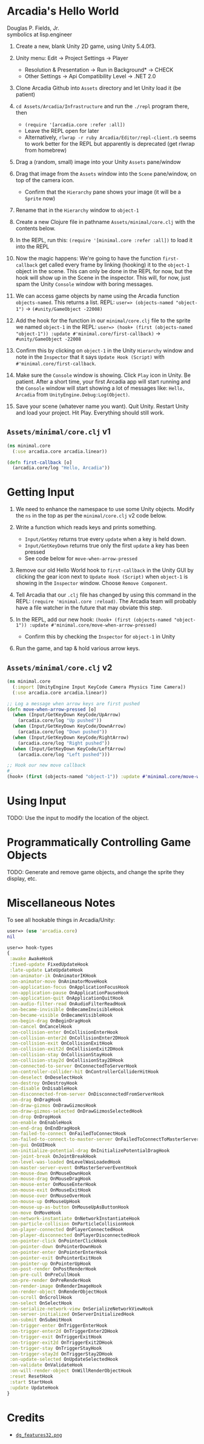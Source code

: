 # Arcadia's Hello World

Douglas P. Fields, Jr.  
symbolics at lisp.engineer

1. Create a new, blank Unity 2D game, using Unity 5.4.0f3.
2. Unity menu: Edit -> Project Settings -> Player
   * Resolution & Presentation -> Run in Background* -> CHECK
   * Other Settings -> Api Compatibility Level -> .NET 2.0
3. Clone Arcadia Github into `Assets` directory and let Unity load it (be patient)
4. `cd Assets/Arcadia/Infrastructure` and run the `./repl` program there, then
   * `(require '[arcadia.core :refer :all])`
   * Leave the REPL open for later
   * Alternatively, `rlwrap -r ruby Arcadia/Editor/repl-client.rb` seems to work better
     for the REPL but apparently is deprecated (get rlwrap from homebrew)
5. Drag a (random, small) image into your Unity `Assets` pane/window
6. Drag that image from the `Assets` window into the `Scene` pane/window, on top of the camera icon.
   * Confirm that the `Hierarchy` pane shows your image (it will be a `Sprite` now)
7. Rename that in the `Hierarchy` window to `object-1`
8. Create a new Clojure file in pathname `Assets/minimal/core.clj` with the contents below.
9. In the REPL, run this: `(require '[minimal.core :refer :all])` to load it into the REPL

10. Now the magic happens: 
We're going to have the function `first-callback` get called 
every frame by linking (hooking) it to the `object-1` object 
in the scene. This can only be done in the REPL for now, but the
hook will show up in the Scene in the inspector. This will, for
now, just spam the Unity `Console` window with boring messages.

10. We can access game objects by name using the Arcadia function `objects-named`. This returns a list. 
REPL: `user=> (objects-named "object-1")` ->
`(#unity/GameObject -22008)`

11. Add the hook for the function in our `minimal/core.clj` file to the sprite we named `object-1` in the REPL:
`user=> (hook+ (first (objects-named "object-1")) :update #'minimal.core/first-callback)` ->
`#unity/GameObject -22008`

12. Confirm this by clicking on `object-1` in the Unity `Hierarchy` window and note in the `Inspector` that it says `Update Hook (Script)` with `#'minimal.core/first-callback`.

13. Make sure the `Console` window is showing. Click `Play` icon in Unity. Be patient. After a short time, your first Arcadia app will start running and the `Console` window will start showing a lot of messages like: `Hello, Arcadia` from `UnityEngine.Debug:Log(Object)`.

14. Save your scene (whatever name you want). Quit Unity. Restart Unity and load your project. Hit Play. Everything should still work.


## `Assets/minimal/core.clj` v1

```clojure
(ns minimal.core
  (:use arcadia.core arcadia.linear))

(defn first-callback [o]
  (arcadia.core/log "Hello, Arcadia"))
```

# Getting Input

1. We need to enhance the namespace to use some Unity objects. Modify the `ns` in the top as per the `minimal/core.clj` v2 code below.

2. Write a function which reads keys and prints something.
   * `Input/GetKey` returns true every `update` when a key is held down.
   * `Input/GetKeyDown` returns true only the first `update` a key has been pressed
   * See code below for `move-when-arrow-pressed`

3. Remove our old Hello World hook to `first-callback` in the Unity GUI by clicking the gear icon next to `Update Hook (Script)` when `object-1` is showing in the `Inspector` window. Choose `Remove Component`.

4. Tell Arcadia that our `.clj` file has changed by using this command in the REPL: 
`(require 'minimal.core :reload)`. The Arcadia team will probably have a file watcher
in the future that may obviate this step.

5. In the REPL, add our new hook: `(hook+ (first (objects-named "object-1")) :update #'minimal.core/move-when-arrow-pressed)`
   * Confirm this by checking the `Inspector` for `object-1` in Unity

6. Run the game, and tap & hold various arrow keys.


## `Assets/minimal/core.clj` v2

```clojure
(ns minimal.core
  (:import [UnityEngine Input KeyCode Camera Physics Time Camera])
  (:use arcadia.core arcadia.linear))

;; Log a message when arrow keys are first pushed
(defn move-when-arrow-pressed [o]
  (when (Input/GetKeyDown KeyCode/UpArrow)
    (arcadia.core/log "Up pushed"))
  (when (Input/GetKeyDown KeyCode/DownArrow)
    (arcadia.core/log "Down pushed"))
  (when (Input/GetKeyDown KeyCode/RightArrow)
    (arcadia.core/log "Right pushed"))
  (when (Input/GetKeyDown KeyCode/LeftArrow)
    (arcadia.core/log "Left pushed")))

;; Hook our new move callback
#_
(hook+ (first (objects-named "object-1")) :update #'minimal.core/move-when-arrow-pressed)
```
   
# Using Input

TODO: Use the input to modify the location of the object.

# Programmatically Controlling Game Objects

TODO: Generate and remove game objects, and change the sprite they display, etc.


# Miscellaneous Notes

To see all hookable things in Arcadia/Unity:

```clojure
user=> (use 'arcadia.core)
nil

user=> hook-types
{
 :awake AwakeHook
 :fixed-update FixedUpdateHook
 :late-update LateUpdateHook
 :on-animator-ik OnAnimatorIKHook
 :on-animator-move OnAnimatorMoveHook
 :on-application-focus OnApplicationFocusHook
 :on-application-pause OnApplicationPauseHook
 :on-application-quit OnApplicationQuitHook
 :on-audio-filter-read OnAudioFilterReadHook
 :on-became-invisible OnBecameInvisibleHook
 :on-became-visible OnBecameVisibleHook
 :on-begin-drag OnBeginDragHook
 :on-cancel OnCancelHook
 :on-collision-enter OnCollisionEnterHook
 :on-collision-enter2d OnCollisionEnter2DHook
 :on-collision-exit OnCollisionExitHook
 :on-collision-exit2d OnCollisionExit2DHook
 :on-collision-stay OnCollisionStayHook
 :on-collision-stay2d OnCollisionStay2DHook
 :on-connected-to-server OnConnectedToServerHook
 :on-controller-collider-hit OnControllerColliderHitHook
 :on-deselect OnDeselectHook
 :on-destroy OnDestroyHook
 :on-disable OnDisableHook
 :on-disconnected-from-server OnDisconnectedFromServerHook
 :on-drag OnDragHook
 :on-draw-gizmos OnDrawGizmosHook
 :on-draw-gizmos-selected OnDrawGizmosSelectedHook
 :on-drop OnDropHook
 :on-enable OnEnableHook
 :on-end-drag OnEndDragHook
 :on-failed-to-connect OnFailedToConnectHook
 :on-failed-to-connect-to-master-server OnFailedToConnectToMasterServerHook
 :on-gui OnGUIHook
 :on-initialize-potential-drag OnInitializePotentialDragHook
 :on-joint-break OnJointBreakHook
 :on-level-was-loaded OnLevelWasLoadedHook
 :on-master-server-event OnMasterServerEventHook
 :on-mouse-down OnMouseDownHook
 :on-mouse-drag OnMouseDragHook
 :on-mouse-enter OnMouseEnterHook
 :on-mouse-exit OnMouseExitHook
 :on-mouse-over OnMouseOverHook
 :on-mouse-up OnMouseUpHook
 :on-mouse-up-as-button OnMouseUpAsButtonHook
 :on-move OnMoveHook
 :on-network-instantiate OnNetworkInstantiateHook
 :on-particle-collision OnParticleCollisionHook
 :on-player-connected OnPlayerConnectedHook
 :on-player-disconnected OnPlayerDisconnectedHook
 :on-pointer-click OnPointerClickHook
 :on-pointer-down OnPointerDownHook
 :on-pointer-enter OnPointerEnterHook
 :on-pointer-exit OnPointerExitHook
 :on-pointer-up OnPointerUpHook
 :on-post-render OnPostRenderHook
 :on-pre-cull OnPreCullHook
 :on-pre-render OnPreRenderHook
 :on-render-image OnRenderImageHook
 :on-render-object OnRenderObjectHook
 :on-scroll OnScrollHook
 :on-select OnSelectHook
 :on-serialize-network-view OnSerializeNetworkViewHook
 :on-server-initialized OnServerInitializedHook
 :on-submit OnSubmitHook
 :on-trigger-enter OnTriggerEnterHook
 :on-trigger-enter2d OnTriggerEnter2DHook
 :on-trigger-exit OnTriggerExitHook
 :on-trigger-exit2d OnTriggerExit2DHook
 :on-trigger-stay OnTriggerStayHook
 :on-trigger-stay2d OnTriggerStay2DHook
 :on-update-selected OnUpdateSelectedHook
 :on-validate OnValidateHook
 :on-will-render-object OnWillRenderObjectHook
 :reset ResetHook
 :start StartHook
 :update UpdateHook
}
```

# Credits

* [`dg_features32.png`](http://pousse.rapiere.free.fr/tome/tiles/AngbandTk/tome-angbandtkdungeontiles.htm)


